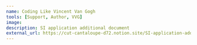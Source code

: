 ```yaml
---
name: Coding Like Vincent Van Gogh
tools: [Support, Author, VVG]
image:
description: SI application additional document
external_url: https://cut-cantaloupe-d72.notion.site/SI-application-additional-document-041e908d37d0481d9ed1960865d35665
---
```

